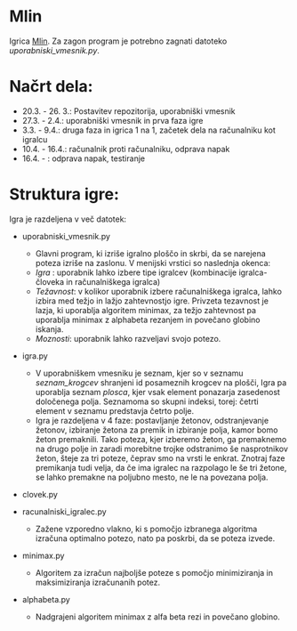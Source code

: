 ﻿# Mlin
Igrica [Mlin](https://en.wikipedia.org/wiki/Nine_Men%27s_Morris).
Za zagon program je potrebno zagnati datoteko _uporabniski_vmesnik.py_.

# Načrt dela:
- 20.3. - 26. 3.: Postavitev repozitorija, uporabniški vmesnik
- 27.3. - 2.4.: uporabniški vmesnik in prva faza igre
- 3.3. - 9.4.: druga faza in igrica 1 na 1, začetek dela na računalniku kot igralcu
- 10.4. - 16.4.: računalnik proti računalniku, odprava napak
- 16.4. - : odprava napak, testiranje

# Struktura igre:
Igra je razdeljena v več datotek:
- uporabniski_vmesnik.py
	- Glavni program, ki izriše igralno ploščo in skrbi, da se narejena poteza izriše na zaslonu. V menijski vrstici so naslednja okenca:
	- _Igra_ : uporabnik lahko izbere tipe igralcev (kombinacije igralca-človeka in računalniškega igralca)
	- _Težavnost_: v kolikor uporabnik izbere računalniškega igralca, lahko izbira med težjo in lažjo zahtevnostjo igre. Privzeta tezavnost je lazja, ki uporablja algoritem minimax, za težjo zahtevnost pa uporablja minimax z alphabeta rezanjem in povečano globino iskanja.
	- _Moznosti_: uporabnik lahko razveljavi svojo potezo.

- igra.py
	- V uporabniškem vmesniku je seznam, kjer so v seznamu _seznam_krogcev_ shranjeni id posameznih krogcev na plošči, Igra pa uporablja seznam _plosca_, kjer vsak element ponazarja zasedenost določenega polja. Seznamoma so skupni indeksi, torej: četrti element v seznamu predstavja četrto polje.
	- Igra je razdeljena v 4 faze: postavljanje žetonov, odstranjevanje žetonov, izbiranje žetona za premik in izbiranje polja, kamor bomo žeton premaknili. Tako poteza, kjer izberemo žeton, ga premaknemo na drugo polje in zaradi morebitne trojke odstranimo še nasprotnikov žeton, šteje za tri poteze, čeprav smo na vrsti le enkrat. Znotraj faze premikanja tudi velja, da če ima igralec na razpolago le še tri žetone, se lahko premakne na poljubno mesto, ne le na povezana polja.

- clovek.py

- racunalniski_igralec.py
	- Zažene vzporedno vlakno, ki s pomočjo izbranega algoritma izračuna optimalno potezo, nato pa poskrbi, da se poteza izvede.

- minimax.py
	- Algoritem za izračun najboljše poteze s pomočjo minimiziranja in maksimiziranja izračunanih potez.

- alphabeta.py
	- Nadgrajeni algoritem minimax z alfa beta rezi in povečano globino.



